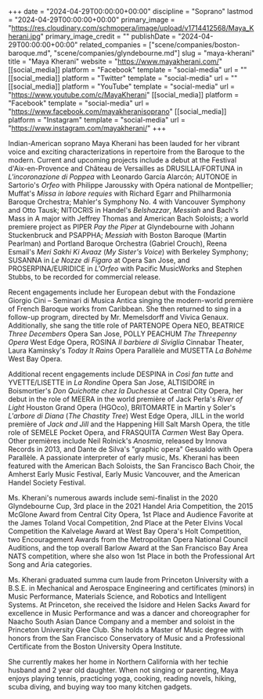 +++
date = "2024-04-29T00:00:00+00:00"
discipline = "Soprano"
lastmod = "2024-04-29T00:00:00+00:00"
primary_image = "https://res.cloudinary.com/schmopera/image/upload/v1714412568/Maya_Kherani.jpg"
primary_image_credit = ""
publishDate = "2024-04-29T00:00:00+00:00"
related_companies = ["scene/companies/boston-baroque.md", "scene/companies/glyndebourne.md"]
slug = "maya-kherani"
title = "Maya Kherani"
website = "https://www.mayakherani.com/"
[[social_media]]
platform = "Facebook"
template = "social-media"
url = ""
[[social_media]]
platform = "Twitter"
template = "social-media"
url = ""
[[social_media]]
platform = "YouTube"
template = "social-media"
url = "https://www.youtube.com/c/MayaKherani"
[[social_media]]
platform = "Facebook"
template = "social-media"
url = "https://www.facebook.com/mayakheranisoprano"
[[social_media]]
platform = "Instagram"
template = "social-media"
url = "https://www.instagram.com/mayakherani/"
+++

Indian-American soprano Maya Kherani has been lauded for her vibrant voice and exciting characterizations in repertoire from the Baroque to the modern. Current and upcoming projects include a debut at the Festival d'Aix-en-Provence and Château de Versailles as DRUSILLA/FORTUNA in _L'incoronazione di Poppea_ with Leonardo García Alarcón; AUTONOE in Sartorio's _Orfeo_ with Philippe Jaroussky with Opéra national de Montpellier; Muffat's _Missa in labore requies_ with Richard Egarr and Philharmonia Baroque Orchestra; Mahler's Symphony No. 4 with Vancouver Symphony and Otto Tausk; NITOCRIS in Handel's _Belshazzar_, _Messiah_ and Bach's Mass in A major with Jeffrey Thomas and American Bach Soloists; a world premiere project as PIPER _Pay the Piper_ at Glyndebourne with Johann Stuckenbruck and PSAPPHA; _Messiah_ with Boston Baroque (Martin Pearlman) and Portland Baroque Orchestra (Gabriel Crouch), Reena Esmail's _Meri Sakhi Ki Avaaz_ (_My Sister's Voice_) with Berkeley Symphony; SUSANNA in _Le Nozze di Figaro_ at Opera San Jose, and PROSERPINA/EURIDICE in _L'Orfeo_ with Pacific MusicWorks and Stephen Stubbs, to be recorded for commercial release.

Recent engagements include her European debut with the Fondazione Giorgio Cini – Seminari di Musica Antica singing the modern-world première of French Baroque works from Caribbean. She then returned to sing in a follow-up program, directed by Mr. Memelsdorff and Vivica Genaux. Additionally, she sang the title role of PARTENOPE Opera NEO, BEATRICE _Three Decembers_ Opera San Jose, POLLY PEACHUM _The Threepenny Opera_ West Edge Opera, ROSINA _Il barbiere di Siviglia_ Cinnabar Theater, Laura Kaminsky's _Today It Rains_ Opera Parallèle and MUSETTA _La Bohème_ West Bay Opera.

Additional recent engagements include DESPINA in _Così fan tutte_ and YVETTE/LISETTE in _La Rondine_ Opera San Jose, ALTISIDORE in Boismortier's _Don Quichotte chez la Duchesse_ at Central City Opera, her debut in the role of MEERA in the world première of Jack Perla's _River of Light_ Houston Grand Opera (HGOco), BRITOMARTE in Martín y Soler's _L'arbore di Diana_ (_The Chastity Tree_) West Edge Opera, JILL in the world première of _Jack and Jill_ and the Happening Hill Salt Marsh Opera, the title role of SEMELE Pocket Opera, and FRASQUITA _Carmen_ West Bay Opera. Other premières include Neil Rolnick's _Anosmia_, released by Innova Records in 2013, and Dante de Silva's "graphic opera" Gesualdo with Opera Parallèle. A passionate interpreter of early music, Ms. Kherani has been featured with the American Bach Soloists, the San Francisco Bach Choir, the Amherst Early Music Festival, Early Music Vancouver, and the American Handel Society Festival.

Ms. Kherani's numerous awards include semi-finalist in the 2020 Glyndebourne Cup, 3rd place in the 2021 Handel Aria Competition, the 2015 McGlone Award from Central City Opera, 1st Place and Audience Favorite at the James Toland Vocal Competition, 2nd Place at the Peter Elvins Vocal Competition the Kalvelage Award at West Bay Opera's Holt Competition, two Encouragement Awards from the Metropolitan Opera National Council Auditions, and the top overall Barlow Award at the San Francisco Bay Area NATS competition, where she also won 1st Place in both the Professional Art Song and Aria categories.

Ms. Kherani graduated summa cum laude from Princeton University with a B.S.E. in Mechanical and Aerospace Engineering and certificates (minors) in Music Performance, Materials Science, and Robotics and Intelligent Systems. At Princeton, she received the Isidore and Helen Sacks Award for excellence in Music Performance and was a dancer and choreographer for Naacho South Asian Dance Company and a member and soloist in the Princeton University Glee Club. She holds a Master of Music degree with honors from the San Francisco Conservatory of Music and a Professional Certificate from the Boston University Opera Institute.

She currently makes her home in Northern California with her techie husband and 2 year old daughter. When not singing or parenting, Maya enjoys playing tennis, practicing yoga, cooking, reading novels, hiking, scuba diving, and buying way too many kitchen gadgets.